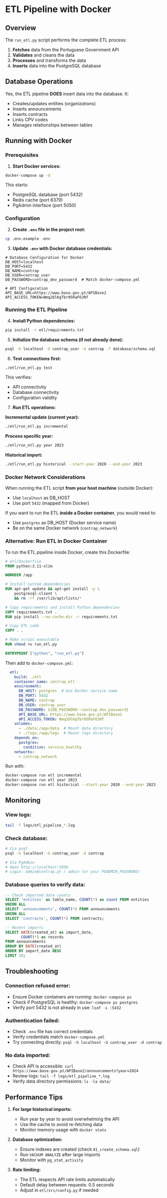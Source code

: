 # ETL Pipeline with Docker

## Overview

The `run_etl.py` script performs the complete ETL process:
1. **Fetches** data from the Portuguese Government API
2. **Validates** and cleans the data
3. **Processes** and transforms the data
4. **Inserts** data into the PostgreSQL database

## Database Operations

Yes, the ETL pipeline **DOES** insert data into the database. It:
- Creates/updates entities (organizations)
- Inserts announcements
- Inserts contracts
- Links CPV codes
- Manages relationships between tables

## Running with Docker

### Prerequisites

1. **Start Docker services:**
```bash
docker-compose up -d
```

This starts:
- PostgreSQL database (port 5432)
- Redis cache (port 6379)
- PgAdmin interface (port 5050)

### Configuration

2. **Create `.env` file in the project root:**
```bash
cp .env.example .env
```

3. **Update `.env` with Docker database credentials:**
```env
# Database Configuration for Docker
DB_HOST=localhost
DB_PORT=5432
DB_NAME=contrap
DB_USER=contrap_user
DB_PASSWORD=contrap_dev_password  # Match docker-compose.yml

# API Configuration
API_BASE_URL=https://www.base.gov.pt/APIBase2
API_ACCESS_TOKEN=Nmq28lKgTbr05RaFOJNf
```

### Running the ETL Pipeline

4. **Install Python dependencies:**
```bash
pip install -r etl/requirements.txt
```

5. **Initialize the database schema (if not already done):**
```bash
psql -h localhost -U contrap_user -d contrap -f database/schema.sql
```

6. **Test connections first:**
```bash
./etl/run_etl.py test
```

This verifies:
- API connectivity
- Database connectivity
- Configuration validity

7. **Run ETL operations:**

**Incremental update (current year):**
```bash
./etl/run_etl.py incremental
```

**Process specific year:**
```bash
./etl/run_etl.py year 2023
```

**Historical import:**
```bash
./etl/run_etl.py historical --start-year 2020 --end-year 2023
```

### Docker Network Considerations

When running the ETL script **from your host machine** (outside Docker):
- Use `localhost` as DB_HOST
- Use port `5432` (mapped from Docker)

If you want to run the ETL **inside a Docker container**, you would need to:
- Use `postgres` as DB_HOST (Docker service name)
- Be on the same Docker network (`contrap_network`)

### Alternative: Run ETL in Docker Container

To run the ETL pipeline inside Docker, create this Dockerfile:

```dockerfile
# etl/Dockerfile
FROM python:3.11-slim

WORKDIR /app

# Install system dependencies
RUN apt-get update && apt-get install -y \
    postgresql-client \
    && rm -rf /var/lib/apt/lists/*

# Copy requirements and install Python dependencies
COPY requirements.txt .
RUN pip install --no-cache-dir -r requirements.txt

# Copy ETL code
COPY . .

# Make script executable
RUN chmod +x run_etl.py

ENTRYPOINT ["python", "run_etl.py"]
```

Then add to `docker-compose.yml`:

```yaml
  etl:
    build: ./etl
    container_name: contrap_etl
    environment:
      DB_HOST: postgres  # Use Docker service name
      DB_PORT: 5432
      DB_NAME: contrap
      DB_USER: contrap_user
      DB_PASSWORD: ${DB_PASSWORD:-contrap_dev_password}
      API_BASE_URL: https://www.base.gov.pt/APIBase2
      API_ACCESS_TOKEN: Nmq28lKgTbr05RaFOJNf
    volumes:
      - ./data:/app/data  # Mount data directory
      - ./logs:/app/logs  # Mount logs directory
    depends_on:
      postgres:
        condition: service_healthy
    networks:
      - contrap_network
```

Run with:
```bash
docker-compose run etl incremental
docker-compose run etl year 2023
docker-compose run etl historical --start-year 2020 --end-year 2023
```

## Monitoring

### View logs:
```bash
tail -f logs/etl_pipeline_*.log
```

### Check database:
```bash
# Via psql
psql -h localhost -U contrap_user -d contrap

# Via PgAdmin
# Open http://localhost:5050
# Login: admin@contrap.pt / admin (or your PGADMIN_PASSWORD)
```

### Database queries to verify data:
```sql
-- Check imported data counts
SELECT 'entities' as table_name, COUNT(*) as count FROM entities
UNION ALL
SELECT 'announcements', COUNT(*) FROM announcements
UNION ALL
SELECT 'contracts', COUNT(*) FROM contracts;

-- Recent imports
SELECT DATE(created_at) as import_date, 
       COUNT(*) as records 
FROM announcements 
GROUP BY DATE(created_at) 
ORDER BY import_date DESC 
LIMIT 10;
```

## Troubleshooting

### Connection refused error:
- Ensure Docker containers are running: `docker-compose ps`
- Check if PostgreSQL is healthy: `docker-compose ps postgres`
- Verify port 5432 is not already in use: `lsof -i :5432`

### Authentication failed:
- Check `.env` file has correct credentials
- Verify credentials match `docker-compose.yml`
- Try connecting directly: `psql -h localhost -U contrap_user -d contrap`

### No data imported:
- Check API is accessible: `curl https://www.base.gov.pt/APIBase2/announcements?year=2024`
- Review logs: `tail -f logs/etl_pipeline_*.log`
- Verify data directory permissions: `ls -la data/`

## Performance Tips

1. **For large historical imports:**
   - Run year by year to avoid overwhelming the API
   - Use the cache to avoid re-fetching data
   - Monitor memory usage with `docker stats`

2. **Database optimization:**
   - Ensure indexes are created (check `01_create_schema.sql`)
   - Run `VACUUM ANALYZE` after large imports
   - Monitor with `pg_stat_activity`

3. **Rate limiting:**
   - The ETL respects API rate limits automatically
   - Default delay between requests: 0.5 seconds
   - Adjust in `etl/src/config.py` if needed
